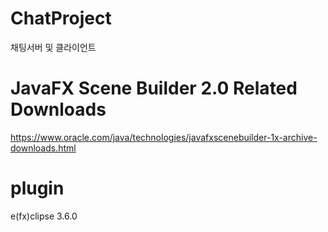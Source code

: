 # ChatProject
채팅서버  및 클라이언트

# JavaFX Scene Builder 2.0 Related Downloads
https://www.oracle.com/java/technologies/javafxscenebuilder-1x-archive-downloads.html

# plugin
e(fx)clipse 3.6.0

